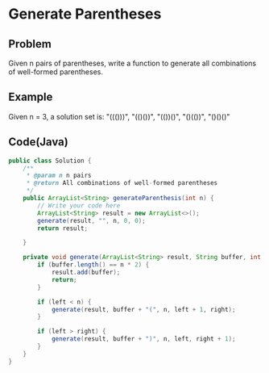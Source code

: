 Generate Parentheses
===

## Problem

Given n pairs of parentheses, write a function to generate all combinations of well-formed parentheses.


## Example

Given n = 3, a solution set is:
"((()))", "(()())", "(())()", "()(())", "()()()"

Code(Java)
----------

```java
public class Solution {
    /**
     * @param n n pairs
     * @return All combinations of well-formed parentheses
     */
    public ArrayList<String> generateParenthesis(int n) {
        // Write your code here
        ArrayList<String> result = new ArrayList<>();
        generate(result, "", n, 0, 0);
        return result;

    }

    private void generate(ArrayList<String> result, String buffer, int n, int left, int right) {
        if (buffer.length() == n * 2) {
            result.add(buffer);
            return;
        }

        if (left < n) {
            generate(result, buffer + "(", n, left + 1, right);
        }

        if (left > right) {
            generate(result, buffer + ")", n, left, right + 1);
        }
    }
}
```